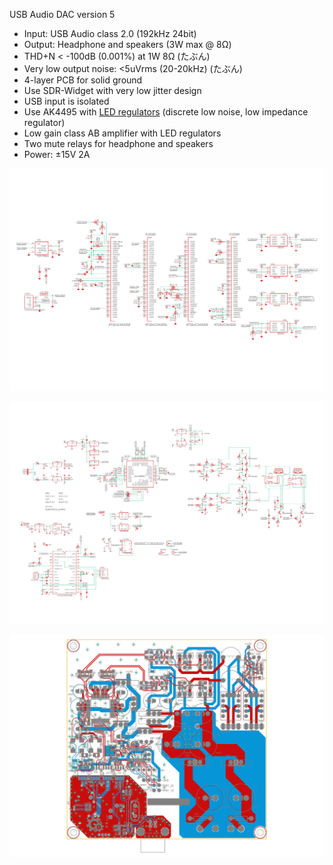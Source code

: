 USB Audio DAC version 5
 * Input: USB Audio class 2.0 (192kHz 24bit)
 * Output: Headphone and speakers (3W max @ 8Ω)
 * THD+N < -100dB (0.001%) at 1W 8Ω (たぶん)
 * Very low output noise: <5uVrms (20-20kHz) (たぶん)
 * 4-layer PCB for solid ground
 * Use SDR-Widget with very low jitter design
 * USB input is isolated
 * Use AK4495 with [LED regulators](https://github.com/tarori/Circuit.LEC-Regulator) (discrete low noise, low impedance regulator) 
 * Low gain class AB amplifier with LED regulators
 * Two mute relays for headphone and speakers
 * Power: ±15V 2A

![回路図](Audio-DAC-sch1.jpg)

![回路図](Audio-DAC-sch2.jpg)

![ボード図](Audio-DAC-brd.jpg)
